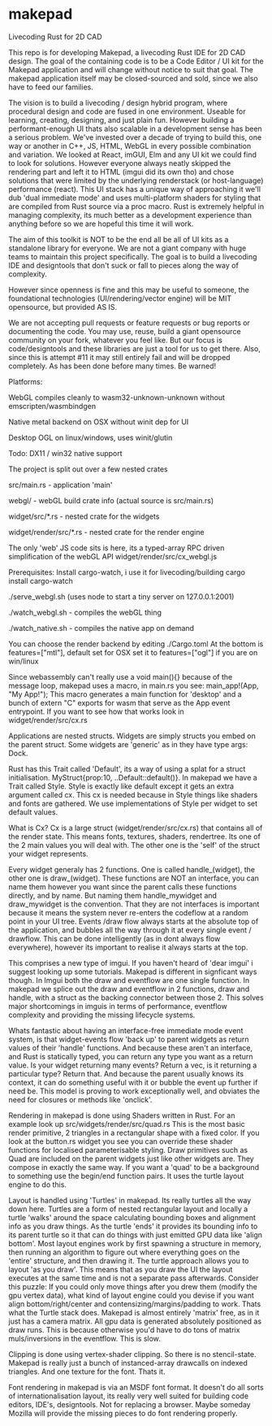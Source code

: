 # makepad
Livecoding Rust for 2D CAD

This repo is for developing Makepad, a livecoding Rust IDE for 2D CAD design. The goal of the containing code is to be a Code Editor / UI kit for the Makepad application and will change without notice to suit that goal. The makepad application itself may be closed-sourced and sold, since we also have to feed our families.

The vision is to build a livecoding / design hybrid program, where procedural design and code are fused in one environment. Useable for learning, creating, designing, and just plain fun. However  building a performant-enough UI thats also scalable in a development sense has been a serious problem. We've invested over a decade of trying to build this, one way or another in C++, JS, HTML, WebGL in every possible combination and variation. We looked at React, imGUI, Elm and any UI kit we could find to look for solutions. However everyone always neatly skipped the rendering part and left it to HTML (imgui did its own tho) and chose solutions that were limited by the underlying renderstack (or host-language) performance (react). This UI stack has a unique way of approaching it we'll dub 'dual immediate mode' and uses multi-platform shaders for styling that are compiled from Rust source via a proc macro. Rust is extremely helpful in managing complexity, its much better as a development experience than anything before so we are hopeful this time it will work.

The aim of this toolkit is NOT to be the end all be all of UI kits as a standalone library for everyone. We are not a giant company with huge teams to maintain this project specifically. The goal is to build a livecoding IDE and designtools that don't suck or fall to pieces along the way of complexity.

However since openness is fine and this may be useful to someone, the foundational technologies (UI/rendering/vector engine) will be MIT opensource, but provided AS IS.

We are not accepting pull requests or feature requests or bug reports or documenting the code.
You may use, reuse, build a giant opensource community on your fork, whatever you feel like. But our focus is code/designtools and these libraries are just a tool for us to get there. Also, since this is attempt #11 it may still entirely fail and will be dropped completely. As has been done before many times. Be warned!

Platforms:

WebGL compiles cleanly to wasm32-unknown-unknown without emscripten/wasmbindgen

Native metal backend on OSX without winit dep for UI

Desktop OGL on linux/windows, uses winit/glutin

Todo: DX11 / win32 native support

The project is split out over a few nested crates

src/main.rs - application 'main'

webgl/ - webGL build crate info (actual source is src/main.rs)

widget/src/*.rs - nested crate for the widgets

widget/render/src/*.rs - nested crate for the render engine

The only 'web' JS code sits is here, its a typed-array RPC driven simplification of the webGL API
widget/render/src/cx_webgl.js

Prerequisites: Install cargo-watch, i use it for livecoding/building
cargo install cargo-watch

./serve_webgl.sh (uses node to start a tiny server on 127.0.0.1:2001)

./watch_webgl.sh - compiles the webGL thing

./watch_native.sh - compiles the native app on demand

You can choose the render backend by editing ./Cargo.toml
At the bottom is features=["mtl"], default set for OSX
set it to features=["ogl"] if you are on win/linux 

Since webassembly can't really use a void main(){} because of the message loop,
makepad uses a macro, in main.rs you see: main_app!(App, "My App!");
This macro generates a main function for 'desktop' and a bunch of extern "C" exports for wasm that serve as the App event entrypoint. If you want to see how that works look in widget/render/src/cx.rs 

Applications are nested structs. Widgets are simply structs you embed on the parent struct. Some widgets are 'generic' as in they have type args: Dock<Panel>.

Rust has this Trait called 'Default', its a way of using a splat for a struct initialisation. MyStruct{prop:10, ..Default::default()}. In makepad we have a Trait called Style. Style is exactly like default except it gets an extra argument called cx. This cx is needed because in Style things like shaders and fonts are gathered. We use implementations of Style per widget to set default values. 

What is Cx? Cx is a large struct (widget/render/src/cx.rs) that contains all of the render state. This means fonts, textures, shaders, rendertree. Its one of the 2 main values you will deal with. The other one is the 'self' of the struct your widget represents.

Every widget generaly has 2 functions. One is called handle_(widget), the other one is draw_(widget). These functions are NOT an interface, you can name them however you want since the parent calls these functions directly, and by name. But naming them handle_mywidget and draw_mywidget is the convention. That they are not interfaces is important because it means the system never re-enters the codeflow at a random point in your UI tree. Events /draw flow always starts at the absolute top of the application, and bubbles all the way through it at every single event / drawflow. This can be done intelligently (as in dont always flow everywhere), however its important to realise it always starts at the top. 

This comprises a new type of imgui. If you haven't heard of 'dear imgui' i suggest looking up some tutorials. Makepad is different in signficant ways though.
In Imgui both the draw and eventflow are one single function. In makepad we splice out the draw and eventflow in 2 functions, draw and handle, with a struct as the backing connector between those 2.
This solves major shortcomings in imguis in terms of performance, eventflow complexity and providing the missing lifecycle systems.

Whats fantastic about having an interface-free immediate mode event system, is that widget-events flow 'back up' to parent widgets as return values of their 'handle' functions. And because these aren't an interface, and Rust is statically typed, you can return any type you want as a return value.
Is your widget returning many events? Return a vec, is it returning a particular type? Return that. And because the parent usually knows its context, it can do something useful with it or bubble the event up further if need be. This model is proving to work exceptionally well, and obviates the need for closures or methods like 'onclick'.

Rendering in makepad is done using Shaders written in Rust. For an example look up src/widgets/render/src/quad.rs This is the most basic render primitive, 2 triangles in a rectangular shape with a fixed color. If you look at the button.rs widget you see you can override these shader functions for localised parameterisable styling.
Draw primitives such as Quad are included on the parent widgets just like other widgets are. They compose in exactly the same way.
If you want a 'quad' to be a background to something use the begin/end function pairs. It uses the turtle layout engine to do this.

Layout is handled using 'Turtles' in makepad. Its really turtles all the way down here. Turtles are a form of nested rectangular layout and locally a turtle 'walks' around the space calculating bounding boxes and alignment info as you draw things. As the turtle 'ends' it provides its bounding info to its parent turtle so it that can do things with just emitted GPU data like 'align bottom'. 
Most layout engines work by first spawning a structure in memory, then running an algorithm to figure out where everything goes on the 'entire' structure, and then drawing it. The turtle approach allows you to layout 'as you draw'. This means that as you draw the UI the layout executes at the same time and is not a separate pass afterwards. Consider this puzzle: If you could only move things after you drew them (modify the gpu vertex data), what kind of layout engine could you devise if you want align bottom/right/center and contensizing/margins/padding to work. Thats what the Turtle stack does.
Makepad is almost entirely 'matrix' free, as in it just has a camera matrix.
All gpu data is generated absolutely positioned as draw runs. This is because otherwise you'd have to do tons of matrix muls/inversions in the eventflow. This is slow. 

Clipping is done using vertex-shader clipping. So there is no stencil-state. Makepad is really just a bunch of instanced-array drawcalls on indexed triangles. And one texture for the font. Thats it.

Font rendering in makepad is via an MSDF font format. It doesn't do all sorts of internationalisation layout, its really very well suited for building code editors, IDE's, designtools. Not for replacing a browser. Maybe someday Mozilla will provide the missing pieces to do font rendering properly.